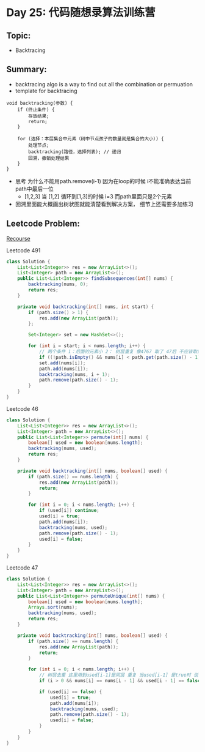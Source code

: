 # Day 25: 代码随想录算法训练营

## Topic:
- Backtracing


## Summary:
- backtracing algo is a way to find out all the combination or permuation
- template for backtracing
```
void backtracking(参数) {
    if (终止条件) {
        存放结果;
        return;
    }

    for (选择：本层集合中元素（树中节点孩子的数量就是集合的大小）) {
        处理节点;
        backtracking(路径，选择列表); // 递归
        回溯，撤销处理结果
    }
}
```
- 思考 为什么不能用path.remove(i-1) 因为在loop的时候 i不能准确表达当前path中最后一位
  - [1,2,3] 当 [1,2] 循环到[1,3]的时候 i=3 而path里面只是2个元素
- 回溯里面能大概画出树状图就能清楚看到解决方案， 细节上还需要多加练习

## Leetcode Problem:
[Recourse](https://programmercarl.com/0046.%E5%85%A8%E6%8E%92%E5%88%97.html#%E6%80%9D%E8%B7%AF)

Leetcode 491
```java
class Solution {
    List<List<Integer>> res = new ArrayList<>();
    List<Integer> path = new ArrayList<>();
    public List<List<Integer>> findSubsequences(int[] nums) {
        backtracking(nums, 0);
        return res;
    }

    private void backtracking(int[] nums, int start) {
        if (path.size() > 1) {
            res.add(new ArrayList(path));
        };

        Set<Integer> set = new HashSet<>();

        for (int i = start; i < nums.length; i++) {
            // 两个条件 1：后面的元素小 2： 树层重复 像4767 取了 47后 不应该取第二个47 （用set避免）
            if ((!path.isEmpty() && nums[i] < path.get(path.size() - 1)) || set.contains(nums[i])) continue; 
            set.add(nums[i]);
            path.add(nums[i]);
            backtracking(nums, i + 1);
            path.remove(path.size() - 1);
        }
    }
}
```

Leetcode 46
```java
class Solution {
    List<List<Integer>> res = new ArrayList<>();
    List<Integer> path = new ArrayList<>();
    public List<List<Integer>> permute(int[] nums) {
        boolean[] used = new boolean[nums.length];
        backtracking(nums, used);
        return res;
    }

    private void backtracking(int[] nums, boolean[] used) {
        if (path.size() == nums.length) {
            res.add(new ArrayList(path));
            return;
        }

        for (int i = 0; i < nums.length; i++) {
            if (used[i]) continue;
            used[i] = true;
            path.add(nums[i]);
            backtracking(nums, used);
            path.remove(path.size() - 1);
            used[i] = false;
        }
    }
}
```

Leetcode 47
```java
class Solution {
    List<List<Integer>> res = new ArrayList<>();
    List<Integer> path = new ArrayList<>();
    public List<List<Integer>> permuteUnique(int[] nums) {
        boolean[] used = new boolean[nums.length];
        Arrays.sort(nums);
        backtracking(nums, used);
        return res;
    }

    private void backtracking(int[] nums, boolean[] used) {
        if (path.size() == nums.length) {
            res.add(new ArrayList(path));
            return;
        }

        for (int i = 0; i < nums.length; i++) {
            // 树层去重 这里用到used[i-1]是同层 重复 当used[i-1] 是true时 说明在下一层
            if (i > 0 && nums[i] == nums[i - 1] && used[i - 1] == false) continue;

            if (used[i] == false) {
                used[i] = true;
                path.add(nums[i]);
                backtracking(nums, used);
                path.remove(path.size() - 1);
                used[i] = false;
            }
        }
    }
}
```
